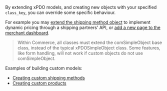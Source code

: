 By extending xPDO models, and creating new objects with your specified `class_key`, you can override some specific behaviour.

For example you may [extend the shipping method object](Custom_Shipping_Methods) to implement dynamic pricing through a shipping partners' API, or [add a new page to the merchant dashboard](Modules/Examples/Add_Backend_Page).

> Within Commerce, all classes must extend the comSimpleObject base class, instead of the typical xPDOSimpleObject class. Some features, like form handling, will not work if custom objects do not use comSimpleObject.

Examples of building custom models:

- [Creating custom shipping methods](Custom_Shipping_Methods)
- [Creating custom products](Guides/Making_Custom_Products)

